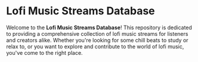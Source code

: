 # Lofi Music Streams Database

Welcome to the **Lofi Music Streams Database**! This repository is dedicated to providing a comprehensive collection of lofi music streams for listeners and creators alike. Whether you're looking for some chill beats to study or relax to, or you want to explore and contribute to the world of lofi music, you've come to the right place.

